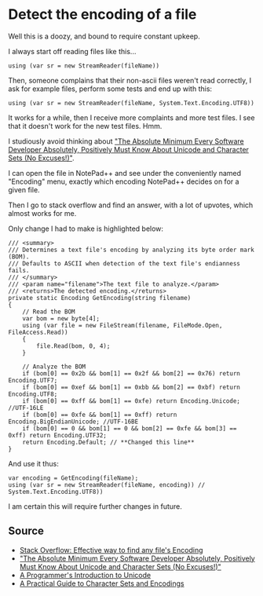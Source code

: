 # Detect the encoding of a file

Well this is a doozy, and bound to require constant upkeep.

I always start off reading files like this...


    using (var sr = new StreamReader(fileName))


Then, someone complains that their non-ascii files weren't read correctly, I ask for example files, perform some tests and end up with this:


    using (var sr = new StreamReader(fileName, System.Text.Encoding.UTF8))

It works for a while, then I receive more complaints and more test files. I see that it doesn't work for the new test files. Hmm.

I studiously avoid thinking about ["The Absolute Minimum Every Software Developer Absolutely, Positively Must Know About Unicode and Character Sets (No Excuses!)"](https://www.joelonsoftware.com/2003/10/08/the-absolute-minimum-every-software-developer-absolutely-positively-must-know-about-unicode-and-character-sets-no-excuses/).

I can open the file in NotePad++ and see under the conveniently named "Encoding" menu, exactly which encoding NotePad++ decides on for a given file.

Then I go to stack overflow and find an answer, with a lot of upvotes, which almost works for me.

Only change I had to make is highlighted below:


    /// <summary>
    /// Determines a text file's encoding by analyzing its byte order mark (BOM).
    /// Defaults to ASCII when detection of the text file's endianness fails.
    /// </summary>
    /// <param name="filename">The text file to analyze.</param>
    /// <returns>The detected encoding.</returns>
    private static Encoding GetEncoding(string filename)
    {
        // Read the BOM
        var bom = new byte[4];
        using (var file = new FileStream(filename, FileMode.Open, FileAccess.Read))
        {
            file.Read(bom, 0, 4);
        }

        // Analyze the BOM
        if (bom[0] == 0x2b && bom[1] == 0x2f && bom[2] == 0x76) return Encoding.UTF7;
        if (bom[0] == 0xef && bom[1] == 0xbb && bom[2] == 0xbf) return Encoding.UTF8;
        if (bom[0] == 0xff && bom[1] == 0xfe) return Encoding.Unicode; //UTF-16LE
        if (bom[0] == 0xfe && bom[1] == 0xff) return Encoding.BigEndianUnicode; //UTF-16BE
        if (bom[0] == 0 && bom[1] == 0 && bom[2] == 0xfe && bom[3] == 0xff) return Encoding.UTF32;
        return Encoding.Default; // **Changed this line**
    }


And use it thus:

    var encoding = GetEncoding(fileName);
    using (var sr = new StreamReader(fileName, encoding)) // System.Text.Encoding.UTF8))

I am certain this will require further changes in future.


## Source

 * [Stack Overflow: Effective way to find any file's Encoding](http://stackoverflow.com/questions/3825390/effective-way-to-find-any-files-encoding)
 * ["The Absolute Minimum Every Software Developer Absolutely, Positively Must Know About Unicode and Character Sets (No Excuses!)"](https://www.joelonsoftware.com/2003/10/08/the-absolute-minimum-every-software-developer-absolutely-positively-must-know-about-unicode-and-character-sets-no-excuses/)
 * [A Programmer's Introduction to Unicode](http://reedbeta.com/blog/programmers-intro-to-unicode/)
 * [A Practical Guide to Character Sets and Encodings](https://medium.com/@keithgabryelski/a-practical-guide-to-character-sets-and-encodings-b5362447456f#.dn0guodnz)